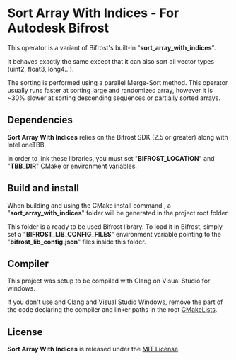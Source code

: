 # Sort Array With Indices - For Autodesk Bifrost

This operator is a variant of Bifrost's built-in "**sort_array_with_indices**". 

It behaves exactly the same except that it can also sort all vector types (uint2, float3, long4...). 

The sorting is performed using a parallel Merge-Sort method. This operator usually runs faster at sorting large and randomized array, however it is ~30% slower at sorting descending sequences or partially sorted arrays.

## Dependencies
**Sort Array With Indices** relies on the Bifrost SDK (2.5 or greater) along with Intel oneTBB. 

In order to link these libraries, you must set "**BIFROST_LOCATION**" and "**TBB_DIR**" CMake or environment variables.

## Build and install
When building and using the CMake install command , a "**sort_array_with_indices**" folder will be generated in the project root folder. 

This folder is a ready to be used Bifrost library. To load it in Bifrost, simply set a "**BIFROST_LIB_CONFIG_FILES**" environment variable pointing to the "**bifrost_lib_config.json**" files inside this folder.

## Compiler
This project was setup to be compiled with Clang on Visual Studio for windows. 

If you don't use and Clang and Visual Studio Windows, remove the part of the code declaring the compiler and linker paths in the root [CMakeLists](CMakeLists.txt).

## License
**Sort Array With Indices** is released under the [MIT License](LICENSE.md).